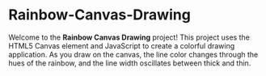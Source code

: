 # Rainbow-Canvas-Drawing
Welcome to the **Rainbow Canvas Drawing** project! This project uses the HTML5 Canvas element and JavaScript to create a colorful drawing application. As you draw on the canvas, the line color changes through the hues of the rainbow, and the line width oscillates between thick and thin.

